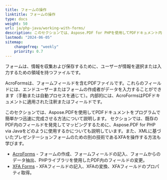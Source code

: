 ```yaml
---
title: フォームの操作
linktitle: フォームの操作
type: docs
weight: 50
url: ja/php-java/working-with-forms/
description: このセクションでは、Aspose.PDF for PHPを使用してPDFドキュメント内のAcroFormsおよびXFAフォームを操作する方法について説明します。
lastmod: "2024-06-05"
sitemap:
    changefreq: "weekly"
    priority: 0.7
---
```


フォームは、情報を収集および保存するために、ユーザーが情報を選択または入力するための領域を持つファイルです。

AcroFormsは、フォームフィールドを含むPDFファイルです。これらのフィールドには、エンドユーザーまたはフォームの作成者がデータを入力することができます（手動または自動プロセスを通じて）。内部的には、AcroFormsはPDFドキュメントに適用された注釈またはフィールドです。

このセクションでは、Aspose.PDFを使用してPDFドキュメントをプログラムで簡単かつ迅速に完成させる方法について説明します。
 セクションでは、既存のPDF内のフィールドを発見してマッピングするために、Aspose.PDF for PHP via Javaをどのように使用するかについても説明しています。また、XMLに基づいたプレゼンテーションフォームのための別の技術であるXFAを操作する方法も学びます。

- [AcroForms](/pdf/php-java/acroforms/) - フォームの作成、フォームフィールドの記入、フォームからのデータ抽出、PHPライブラリを使用したPDF内のフィールドの変更。
- [XFA Forms](/pdf/php-java/xfa-forms/) - XFAフィールドの記入、XFAの変換、XFAフィールドのプロパティ取得。